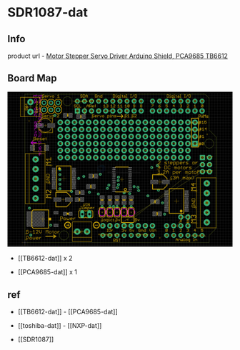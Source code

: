 
# SDR1087-dat

## Info 
 
product url - [Motor Stepper Servo Driver Arduino Shield, PCA9685 TB6612](https://www.electrodragon.com/product/motor-servo-stepper-drive-arduino-shield-pca9685/)
 

## Board Map 

![](2025-03-20-19-36-16.png)

- [[TB6612-dat]] x 2 

- [[PCA9685-dat]] x 1 

## ref 

- [[TB6612-dat]] - [[PCA9685-dat]]

- [[toshiba-dat]] - [[NXP-dat]]

- [[SDR1087]] 



